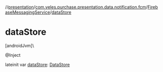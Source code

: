 //[presentation](../../../index.md)/[com.veles.purchase.presentation.data.notification.fcm](../index.md)/[FirebaseMessagingService](index.md)/[dataStore](data-store.md)

# dataStore

[androidJvm]\

@Inject

lateinit var [dataStore](data-store.md): [DataStore](../../../../data/data/com.veles.purchase.data.local.data/-data-store/index.md)
